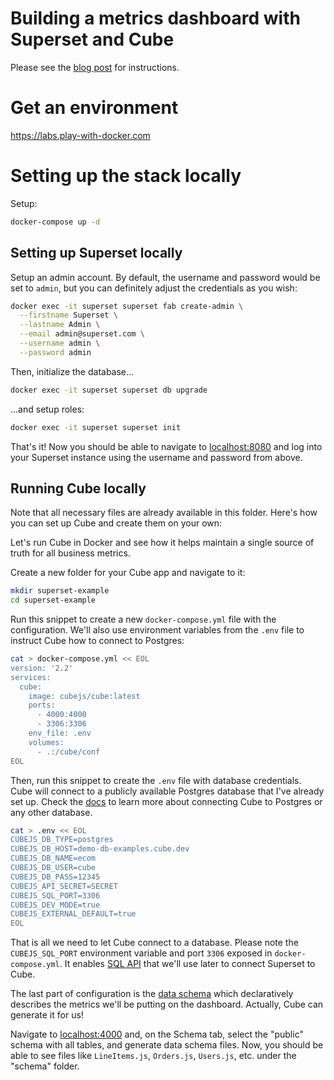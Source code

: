 # Building a metrics dashboard with Superset and Cube

Please see the [blog post](https://cube.dev/blog/building-metrics-dashboard-with-superset/) for instructions.

# Get an environment

https://labs.play-with-docker.com

# Setting up the stack locally

Setup:

```bash
docker-compose up -d
```

## Setting up Superset locally

Setup an admin account. By default, the username and password would be set to `admin`, but you can definitely adjust the credentials as you wish:

```bash
docker exec -it superset superset fab create-admin \
  --firstname Superset \
  --lastname Admin \
  --email admin@superset.com \
  --username admin \
  --password admin
```

Then, initialize the database...

```bash
docker exec -it superset superset db upgrade
```

...and setup roles:

```bash
docker exec -it superset superset init
```

That's it! Now you should be able to navigate to [localhost:8080](http://localhost:8080/login/) and log into your Superset instance using the username and password from above.

## Running Cube locally

Note that all necessary files are already available in this folder. Here's how you can set up Cube and create them on your own:

Let's run Cube in Docker and see how it helps maintain a single source of truth for all business metrics.

Create a new folder for your Cube app and navigate to it:

```bash
mkdir superset-example
cd superset-example
```

Run this snippet to create a new `docker-compose.yml` file with the configuration. We'll also use environment variables from the `.env` file to instruct Cube how to connect to Postgres:

```bash
cat > docker-compose.yml << EOL
version: '2.2'
services:
  cube:
    image: cubejs/cube:latest
    ports:
      - 4000:4000
      - 3306:3306
    env_file: .env
    volumes:
      - .:/cube/conf
EOL
```

Then, run this snippet to create the `.env` file with database credentials. Cube will connect to a publicly available Postgres database that I've already set up. Check the [docs](https://cube.dev/docs/config/databases/postgres) to learn more about connecting Cube to Postgres or any other database.

```bash
cat > .env << EOL
CUBEJS_DB_TYPE=postgres
CUBEJS_DB_HOST=demo-db-examples.cube.dev
CUBEJS_DB_NAME=ecom
CUBEJS_DB_USER=cube
CUBEJS_DB_PASS=12345
CUBEJS_API_SECRET=SECRET
CUBEJS_SQL_PORT=3306
CUBEJS_DEV_MODE=true
CUBEJS_EXTERNAL_DEFAULT=true
EOL
```

That is all we need to let Cube connect to a database. Please note the `CUBEJS_SQL_PORT` environment variable and port `3306` exposed in `docker-compose.yml`. It enables [SQL API](https://cube.dev/docs/backend/sql) that we'll use later to connect Superset to Cube.

The last part of configuration is the [data schema](https://cube.dev/docs/schema/getting-started) which declaratively describes the metrics we'll be putting on the dashboard. Actually, Cube can generate it for us!

Navigate to [localhost:4000](http://localhost:4000) and, on the Schema tab, select the "public" schema with all tables, and generate data schema files. Now, you should be able to see files like `LineItems.js`, `Orders.js`, `Users.js`, etc. under the "schema" folder.
